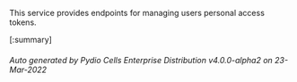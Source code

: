 






This service provides endpoints for managing users personal access tokens.

[:summary]

###### Auto generated by Pydio Cells Enterprise Distribution v4.0.0-alpha2 on 23-Mar-2022
